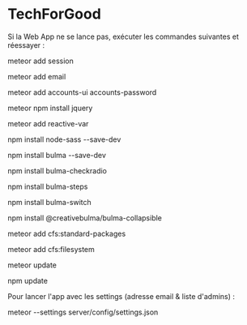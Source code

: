 # TechForGood


Si la Web App ne se lance pas, exécuter les commandes suivantes et réessayer :

meteor add session

meteor add email

meteor add accounts-ui accounts-password

meteor npm install jquery

meteor add reactive-var

npm install node-sass --save-dev

npm install bulma --save-dev

npm install bulma-checkradio

npm install bulma-steps

npm install bulma-switch

npm install @creativebulma/bulma-collapsible

meteor add cfs:standard-packages

meteor add cfs:filesystem

meteor update

npm update


Pour lancer l'app avec les settings (adresse email & liste d'admins) :

meteor --settings server/config/settings.json

